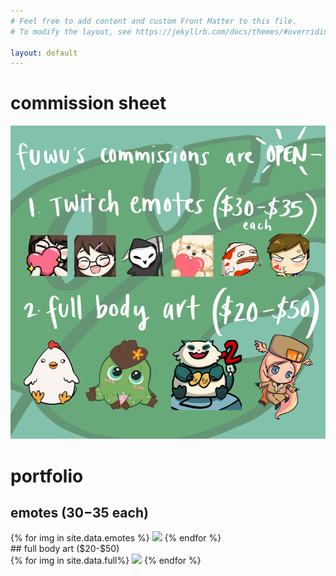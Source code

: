 ```yaml
---
# Feel free to add content and custom Front Matter to this file.
# To modify the layout, see https://jekyllrb.com/docs/themes/#overriding-theme-defaults

layout: default
---
```

# commission sheet
![CommissionInfo](/assets/commission-info.png)

# portfolio
## emotes ($30-$35 each)
<div>
{% for img in site.data.emotes %}
    <a
      data-fancybox="emotes"
      data-src="/assets/{{ img.file }}"
      data-caption="{{ img.desc }}"
    >
      <img class="thumbnail" src="/assets/thumbs/{{ img.file }}" width="100px"/>
    </a>
{% endfor %}
</div>
## full body art ($20-$50)
<div>
{% for img in site.data.full%}
    <a
      data-fancybox="full"
      data-src="/assets/{{ img.file }}"
      data-caption="{{ img.desc }}"
    >
      <img class="thumbnail" src="/assets/thumbs/{{ img.file }}" width="100px"/>
    </a>
{% endfor %}
</div>
